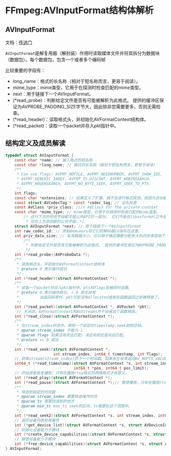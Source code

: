 # FFmpeg:AVInputFormat结构体解析

## AVInputFormat

文档：[传送门](https://www.ffmpeg.org/doxygen/4.1/index.html)

`AVInputFormat`是解复用器（解封装）作用时读取媒体文件并将其拆分为数据块（数据包）。每个数据包，包含一个或者多个编码帧

比较重要的字段有：

* long_name：格式的长名称（相对于短名称而言，更易于阅读）。
* mime_type：mime类型，它用于在探测时检查匹配的mime类型。
* next：用于链接下一个AVInputFormat。
* (*read_probe)：判断给定文件是否有可能被解析为此格式。 提供的缓冲区保证为AVPROBE_PADDING_SIZE字节大，因此除非您需要更多，否则无需检查。
* (*read_header)：读取格式头，并初始化AVFormatContext结构体。
* (*read_packet)：读取一个packet并存入pkt指针中。

## 结构定义及成员解读

```c
typedef struct AVInputFormat {
    const char *name; // 输入格式的短名称
    const char *long_name; // 格式的长名称（相对于短名称而言，更易于阅读）
    /**
     * Can use flags: AVFMT_NOFILE, AVFMT_NEEDNUMBER, AVFMT_SHOW_IDS,
     * AVFMT_GENERIC_INDEX, AVFMT_TS_DISCONT, AVFMT_NOBINSEARCH,
     * AVFMT_NOGENSEARCH, AVFMT_NO_BYTE_SEEK, AVFMT_SEEK_TO_PTS.
     */
    int flags;
    const char *extensions; // 如果定义了扩展，就不会进行格式探测。但因为该功能目前支持不够，不推荐使用
    const struct AVCodecTag * const *codec_tag; // 见名知意
    const AVClass *priv_class; ///< AVClass for the private context
    const char *mime_type; // mime类型，它用于在探测时检查匹配的mime类型。
		/* 此行下方的任何字段都不是公共API的一部分。 它们不能在libavformat之外使用，可以随意更改和删除。
		 * 应在上方添加新的公共字段。*/
    struct AVInputFormat *next; // 用于链接下一个AVInputFormat
    int raw_codec_id; // 原始demuxers将它们的解码器id保存在这里。
    int priv_data_size; // 私有数据大小，可以用于确定需要分配多大的内存来容纳下这些数据。
		/**
		 * 判断给定文件是否有可能被解析为此格式。 提供的缓冲区保证为AVPROBE_PADDING_SIZE字节大，因此除非您需		 * 要更多，否则无需检查。
		 */
    int (*read_probe)(AVProbeData *);
    /**
     * 读取格式头，并初始化AVFormatContext结构体
     * @return 0 表示操作成功
     */
    int (*read_header)(struct AVFormatContext *);
    /**
     * 读取一个packet并存入pkt指针中。pts和flags会被同时设置。
     * @return 0 表示操作成功, < 0 发生异常
     *         当返回异常时，pkt可定没有allocated或者在函数返回之前被释放了。
     */
    int (*read_packet)(struct AVFormatContext *, AVPacket *pkt);
     // 关闭流，AVFormatContext和AVStreams并不会被这个函数释放。
    int (*read_close)(struct AVFormatContext *);
    /**
     * 在stream_index的流中，使用一个给定的timestamp,seek到附近帧。
     * @param stream_index 不能为-1
     * @param flags 如果没有完全匹配，决定向前还是向后匹配。
     * @return >= 0 成功
     */
    int (*read_seek)(struct AVFormatContext *,
                     int stream_index, int64_t timestamp, int flags);
    // 获取stream[stream_index]的下一个时间戳，如果发生异常返回AV_NOPTS_VALUE
    int64_t (*read_timestamp)(struct AVFormatContext *s, int stream_index,
                              int64_t *pos, int64_t pos_limit);
    // 开始或者恢复播放，只有在播放rtsp格式的网络格式才有意义。
    int (*read_play)(struct AVFormatContext *);
    int (*read_pause)(struct AVFormatContext *);// 暂停播放，只有在播放rtsp格式的网络格式才有意义。
    /**
     * 快进到指定的时间戳
     * @param stream_index 需要快进操作的流
     * @param ts 需要快进到的地方
     * @param min_ts max_ts seek的区间，ts需要在这个范围中。
     */
    int (*read_seek2)(struct AVFormatContext *s, int stream_index, int64_t min_ts, int64_t ts, int64_t max_ts, int flags);
    // 返回设备列表和其属性
    int (*get_device_list)(struct AVFormatContext *s, struct AVDeviceInfoList *device_list);
    // 初始化设备能力子模块
    int (*create_device_capabilities)(struct AVFormatContext *s, struct AVDeviceCapabilitiesQuery *caps);
    // 释放设备能力子模块
    int (*free_device_capabilities)(struct AVFormatContext *s, struct AVDeviceCapabilitiesQuery *caps);
} AVInputFormat;
```